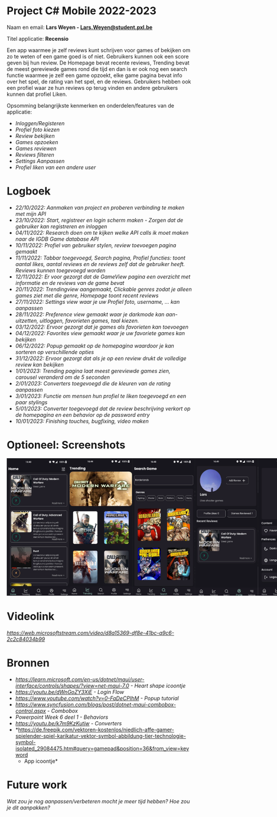 # Project C# Mobile 2022-2023

Naam en email: **Lars Weyen - Lars.Weyen@student.pxl.be**

Titel applicatie: **Recensio**

Een app waarmee je zelf reviews kunt schrijven voor games of bekijken om zo te weten of een game goed is of niet.
Gebruikers kunnen ook een score geven bij hun review. De Homepage bevat recente reviews, Trending bevat de meest
gereviewde games rond die tijd en dan is er ook nog een search functie waarmee je zelf een game opzoekt, elke game
pagina bevat info over het spel, de rating van het spel, en de reviews. Gebruikers hebben ook een profiel waar ze hun
reviews op terug vinden en andere gebruikers kunnen dat profiel Liken.

Opsomming belangrijkste kenmerken en onderdelen/features van de applicatie:

* *Inloggen/Registeren*
* *Profiel foto kiezen*
* *Review bekijken*
* *Games opzoeken*
* *Games reviewen*
* *Reviews filteren*
* *Settings Aanpassen*
* *Profiel liken van een andere user*

# Logboek

* *22/10/2022: Aanmaken van project en proberen verbinding te maken met mijn API*
* *23/10/2022: Start, registreer en login scherm maken - Zorgen dat de gebruiker kan registreren en inloggen*
* *04/11/2022: Research doen om te kijken welke API calls ik moet maken naar de IGDB Game database API*
* *10/11/2022: Profiel van gebruiker stylen, review toevoegen pagina gemaakt*
* *11/11/2022: Tabbar toegevoegd, Search pagina, Profiel functies: toont aantal likes, aantal reviews en de reviews zelf
  dat de gebruiker heeft. Reviews kunnen toegevoegd worden*
* *12/11/2022: Er voor gezorgt dat de GameView pagina een overzicht met informatie en de reviews van de game bevat*
* *20/11/2022: Trendingview aangemaakt, Clickable genres zodat je alleen games ziet met die genre, Homepage toont recent
  reviews*
* *27/11/2022: Settings view waar je uw Profiel foto, username, ... kan aanpassen*
* *28/11/2022: Preference view gemaakt waar je darkmode kan aan- uitzetten, uitloggen, favorieten games, taal kiezen.*
* *03/12/2022: Ervoor gezorgt dat je games als favorieten kan toevoegen*
* *04/12/2022: Favorites view gemaakt waar je uw favoriete games kan bekijken*
* *06/12/2022: Popup gemaakt op de homepagina waardoor je kan sorteren op verschillende opties*
* *31/12/2022: Ervoor gezorgt dat als je op een review drukt de volledige review kan bekijken*
* *1/01/2023: Trending pagina laat meest gereviewde games zien, carousel veranderd om de 5 seconden*
* *2/01/2023: Converters toegevoegd die de kleuren van de rating aanpassen*
* *3/01/2023: Functie om mensen hun profiel te liken toegevoegd en een paar stylings*
* *5/01/2023: Converter toegevoegd dat de review beschrijving verkort op de homepagina en een behavior op de password
  entry*
* *10/01/2023: Finishing touches, bugfixing, video maken*

# Optioneel: Screenshots

<div style="display: flex">
<img src="Images/Home.png" width="170">
<img src="Images/Trending.png" width="170">
<img src="Images/Search.png" width="170">
<img src="Images/Profile.png" width="170">
<img src="Images/Preferences.png" width="170">
<img src="Images/Game.png" width="170">
<img src="Images/Review.png" width="170">
</div>

# Videolink

*https://web.microsoftstream.com/video/d8a15369-df8e-41bc-a9c6-2c2c84034b99*

# Bronnen

* *https://learn.microsoft.com/en-us/dotnet/maui/user-interface/controls/shapes/?view=net-maui-7.0 - Heart shape
  icoontje*
* *https://youtu.be/dWnGoZY3XiE - Login Flow*
* *https://www.youtube.com/watch?v=0-FaDeCPIhM - Popup tutorial*
* *https://www.syncfusion.com/blogs/post/dotnet-maui-combobox-control.aspx - Combobox*
* *Powerpoint Week 6 deel 1 - Behaviors*
* *https://youtu.be/k7m9KzKutjw - Converters*
* *https://de.freepik.com/vektoren-kostenlos/niedlich-affe-gamer-spielender-spiel-karikatur-vektor-symbol-abbildung-tier-technologie-symbol-isolated_29084475.htm#query=gamepad&position=36&from_view=keyword
  - App icoontje*

# Future work

*Wat zou je nog aanpassen/verbeteren mocht je meer tijd hebben? Hoe zou je dit aanpakken?* 
